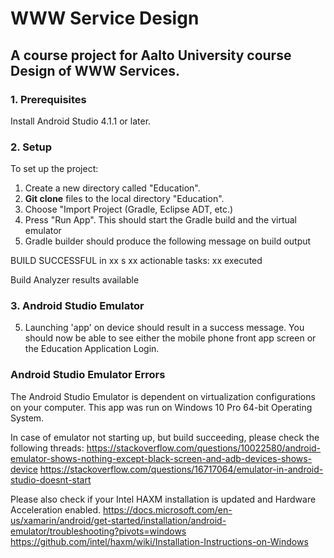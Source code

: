 # WWW Service Design
A course project for Aalto University course Design of WWW Services. 
---

### 1. Prerequisites
Install Android Studio 4.1.1 or later.

### 2. Setup

To set up the project:
1. Create a new directory called "Education".
1. <strong>Git clone</strong> files to the local directory "Education".
2. Choose "Import Project (Gradle, Eclipse ADT, etc.) 
3. Press "Run App". This should start the Gradle build and the virtual emulator
4. Gradle builder should produce the following message on build output

BUILD SUCCESSFUL in xx s
xx actionable tasks: xx executed

Build Analyzer results available

### 3. Android Studio Emulator

5. Launching 'app' on device should result in a success message. You should now be able to see either the mobile phone front app screen or the Education Application Login.


### Android Studio Emulator Errors

The Android Studio Emulator is dependent on virtualization configurations on your computer. This app was run on Windows 10 Pro 64-bit Operating System. 

In case of emulator not starting up, but build succeeding, please check the following threads: 
https://stackoverflow.com/questions/10022580/android-emulator-shows-nothing-except-black-screen-and-adb-devices-shows-device
https://stackoverflow.com/questions/16717064/emulator-in-android-studio-doesnt-start

Please also check if your Intel HAXM installation is updated and Hardware Acceleration enabled. 
https://docs.microsoft.com/en-us/xamarin/android/get-started/installation/android-emulator/troubleshooting?pivots=windows
https://github.com/intel/haxm/wiki/Installation-Instructions-on-Windows


